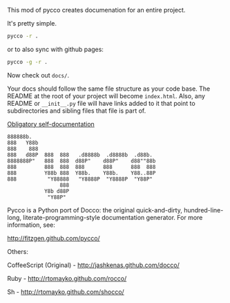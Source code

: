 This mod of pycco creates documenation for an entire project.

It's pretty simple.

```bash
pycco -r .
```

or to also sync with github pages:

```bash
pycco -g -r .
```

Now check out `docs/`.

Your docs should follow the same file structure as your code base. The README
at the root of your project will become `index.html`. Also, any README or
`__init__.py` file will have links added to it that point to subdirectories and
sibling files that file is part of.

[Obligatory self-documentation](http://griffinmyers.github.io/pycco)

    888888b.
    888   Y88b
    888    888
    888   d88P  888  888   .d8888b  .d8888b  .d88b.
    8888888P"   888  888  d88P"    d88P"    d88""88b
    888         888  888  888      888      888  888
    888         Y88b 888  Y88b.    Y88b.    Y88..88P
    888          "Y88888   "Y8888P  "Y8888P  "Y88P"
                     888
                Y8b d88P
                 "Y88P"

Pycco is a Python port of Docco: the original quick-and-dirty, hundred-line-
long, literate-programming-style documentation generator. For more information,
see:

http://fitzgen.github.com/pycco/

Others:

CoffeeScript (Original) - http://jashkenas.github.com/docco/

Ruby - http://rtomayko.github.com/rocco/

Sh - http://rtomayko.github.com/shocco/